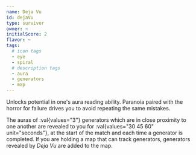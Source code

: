 ```yaml
---
name: Deja Vu
id: dejaVu
type: survivor
owner: ~
initialScore: 2
flavor: ~
tags:
  # icon tags
  - eye
  - spiral
  # description tags
  - aura
  - generators
  - map
---
```


Unlocks potential in one's aura reading ability. Paranoia paired with the horror for failure drives you to avoid repeating the same mistakes.

The auras of :val{values="3"} generators which are in close proximity to one another are revealed to you for :val{values="30 45 60" unit="seconds"}, at the start of the match and each time a generator is completed. If you are holding a map that can track generators, generators revealed by _Deja Vu_ are added to the map.
